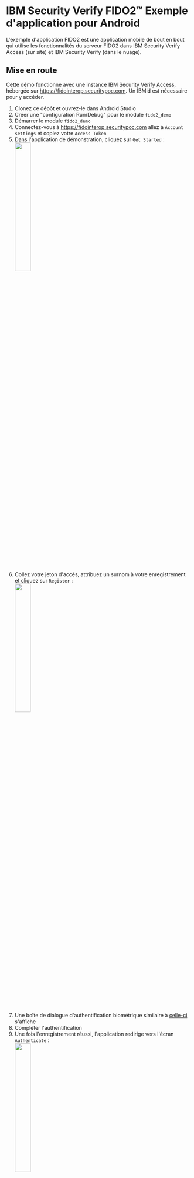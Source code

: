 # IBM Security Verify FIDO2™ Exemple d'application pour Android

L'exemple d'application FIDO2 est une application mobile de bout en bout qui utilise les fonctionnalités du serveur FIDO2 dans IBM Security Verify Access (sur site) et IBM Security Verify (dans le nuage).


## Mise en route
Cette démo fonctionne avec une instance IBM Security Verify Access, hébergée sur https://fidointerop.securitypoc.com. Un IBMid est nécessaire pour y accéder.

1. Clonez ce dépôt et ouvrez-le dans Android Studio
1. Créer une "configuration Run/Debug" pour le module `fido2_demo`
1. Démarrer le module `fido2_demo`
1. Connectez-vous à https://fidointerop.securitypoc.com allez à `Account settings` et copiez votre `Access Token`
1. Dans l'application de démonstration, cliquez sur `Get Started` : <br/><img src="./fido2demo-1-start.png" width="30%">
1. Collez votre jeton d'accès, attribuez un surnom à votre enregistrement et cliquez sur `Register` : <br/><img src="./fido2demo-2-register.png" width="30%">
1. Une boîte de dialogue d'authentification biométrique similaire à [celle-ci](https://developer.android.com/training/sign-in/biometric-auth#display-login-prompt) s'affiche
1. Compléter l'authentification
1. Une fois l'enregistrement réussi, l'application redirige vers l'écran `Authenticate` :
   <br/><img src="./fido2demo-3-authenticate.png" width="30%">
1. Modifiez le site `Transaction message` à votre guise. L'activation ou la désactivation de cette fonction permet de pré-remplir automatiquement un texte aléatoire.
1. Cliquez sur `Authenticate`
1. Une boîte de dialogue d'authentification biométrique s'affiche à nouveau. Cette fois, le message de transaction de l'étape précédente sera affiché dans l'en-tête de la boîte de dialogue.
1. Compléter l'authentification
1. Lorsque la vérification est réussie, l'application affiche le résultat : <br/><img src="./fido2demo-4-close.png" width="30%">

## Licence
Ce paquet contient du code sous licence MIT (la "Licence"). Vous pouvez consulter la licence dans le fichier [LICENSE](../../LICENSE) de ce paquet.
<br/><br/>
FIDO™ et FIDO2™ sont des marques (déposées dans de nombreux pays) de FIDO Alliance, Inc.

<!-- v2.3.7 : caits-prod-app-gp_webui_20241231T140332-9_en_fr -->